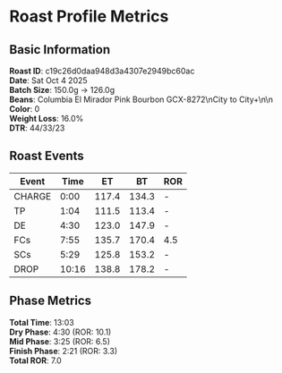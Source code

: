 # Roast Profile Metrics

## Basic Information
**Roast ID**: c19c26d0daa948d3a4307e2949bc60ac  
**Date**: Sat Oct 4 2025  
**Batch Size**: 150.0g → 126.0g  
**Beans**: Columbia El Mirador Pink Bourbon GCX-8272\nCity to City+\n\n  
**Color**: 0  
**Weight Loss**: 16.0%  
**DTR**: 44/33/23  

## Roast Events

| Event | Time | ET | BT | ROR |
|-------|------|----|----|-----|
| CHARGE | 0:00 | 117.4 | 134.3 | - |
| TP | 1:04 | 111.5 | 113.4 | - |
| DE | 4:30 | 123.0 | 147.9 | - |
| FCs | 7:55 | 135.7 | 170.4 | 4.5 |
| SCs | 5:29 | 125.8 | 153.2 | - |
| DROP | 10:16 | 138.8 | 178.2 | - |

## Phase Metrics
**Total Time**: 13:03  
**Dry Phase**: 4:30 (ROR: 10.1)  
**Mid Phase**: 3:25 (ROR: 6.5)  
**Finish Phase**: 2:21 (ROR: 3.3)  
**Total ROR**: 7.0  
